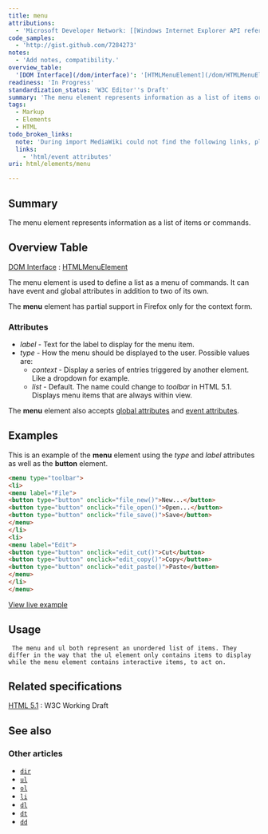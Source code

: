 ```yaml
---
title: menu
attributions:
  - 'Microsoft Developer Network: [[Windows Internet Explorer API reference](http://msdn.microsoft.com/en-us/library/ie/hh828809%28v=vs.85%29.aspx) Article]'
code_samples:
  - 'http://gist.github.com/7284273'
notes:
  - 'Add notes, compatibility.'
overview_table:
  '[DOM Interface](/dom/interface)': '[HTMLMenuElement](/dom/HTMLMenuElement)'
readiness: 'In Progress'
standardization_status: 'W3C Editor''s Draft'
summary: 'The menu element represents information as a list of items or commands.'
tags:
  - Markup
  - Elements
  - HTML
todo_broken_links:
  note: 'During import MediaWiki could not find the following links, please fix and adjust this list.'
  links:
    - 'html/event attributes'
uri: html/elements/menu

---
```

## <span>Summary</span>

The menu element represents information as a list of items or commands.

## <span>Overview Table</span>

[DOM Interface](/dom/interface)
:   [HTMLMenuElement](/dom/HTMLMenuElement)

The menu element is used to define a list as a menu of commands. It can have event and global attributes in addition to two of its own.

The **menu** element has partial support in Firefox only for the context form.

### <span>Attributes</span>

-   *label* - Text for the label to display for the menu item.
-   *type* - How the menu should be displayed to the user. Possible values are:
    -   *context* - Display a series of entries triggered by another element. Like a dropdown for example.
    -   *list* - Default. The name could change to *toolbar* in HTML 5.1. Displays menu items that are always within view.

The **menu** element also accepts [global attributes](/html/global_attributes) and [event attributes](/w/index.php?title=html/event_attributes&action=edit&redlink=1).

## <span>Examples</span>

This is an example of the **menu** element using the *type* and *label* attributes as well as the **button** element.

``` html
<menu type="toolbar">
<li>
<menu label="File">
<button type="button" onclick="file_new()">New...</button>
<button type="button" onclick="file_open()">Open...</button>
<button type="button" onclick="file_save()">Save</button>
</menu>
</li>
<li>
<menu label="Edit">
<button type="button" onclick="edit_cut()">Cut</button>
<button type="button" onclick="edit_copy()">Copy</button>
<button type="button" onclick="edit_paste()">Paste</button>
</menu>
</li>
</menu>
```

[View live example](http://code.webplatform.org/gist/7284273)

## <span>Usage</span>

     The menu and ul both represent an unordered list of items. They differ in the way that the ul element only contains items to display while the menu element contains interactive items, to act on.

## <span>Related specifications</span>

[HTML 5.1](http://www.w3.org/TR/html51/interactive-elements.html#the-menu-element)
:   W3C Working Draft

## <span>See also</span>

### <span>Other articles</span>

-   [`dir`](/html/elements/dir)
-   [`ul`](/html/elements/ul)
-   [`ol`](/html/elements/ol)
-   [`li`](/html/elements/li)
-   [`dl`](/html/elements/dl)
-   [`dt`](/html/elements/dt)
-   [`dd`](/html/elements/dd)
